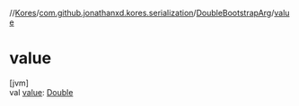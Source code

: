 //[Kores](../../../index.md)/[com.github.jonathanxd.kores.serialization](../index.md)/[DoubleBootstrapArg](index.md)/[value](value.md)

# value

[jvm]\
val [value](value.md): [Double](https://kotlinlang.org/api/latest/jvm/stdlib/kotlin/-double/index.html)

